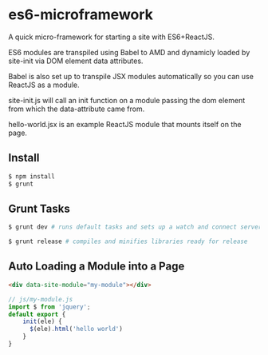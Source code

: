 # es6-microframework

A quick micro-framework for starting a site with ES6+ReactJS. 

ES6 modules are transpiled using Babel to AMD and dynamicly loaded by site-init via DOM element data attributes. 

Babel is also set up to transpile JSX modules automatically so you can use ReactJS as a module.

site-init.js will call an init function on a module passing the dom element from which the data-attribute came from.

hello-world.jsx is an example ReactJS module that mounts itself on the page.

## Install

```sh
$ npm install
$ grunt
```

## Grunt Tasks

```sh
$ grunt dev # runs default tasks and sets up a watch and connect server at 8080
```

```sh
$ grunt release # compiles and minifies libraries ready for release
```
## Auto Loading a Module into a Page

```html
<div data-site-module="my-module"></div>
```

```js
// js/my-module.js
import $ from 'jquery';
default export {
    init(ele) {
      $(ele).html('hello world')
    }
}
```
